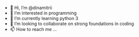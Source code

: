 - 👋 Hi, I’m @dinamitrii
- 👀 I’m interested in programming
- 🌱 I’m currently learning python 3
- 💞️ I’m looking to collaborate on strong foundations in coding
- 📫 How to reach me ...

<!---
dinamitrii/dinamitrii is a ✨ special ✨ repository because its `README.md` (this file) appears on your GitHub profile.
You can click the Preview link to take a look at your changes.
--->
